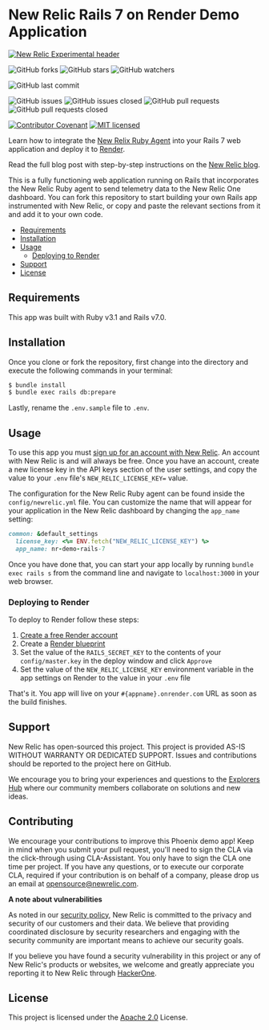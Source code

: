 # New Relic Rails 7 on Render Demo Application

[![New Relic Experimental header](https://github.com/newrelic/opensource-website/raw/master/src/images/categories/Experimental.png)](https://opensource.newrelic.com/oss-category/#new-relic-experimental)

![GitHub forks](https://img.shields.io/github/forks/newrelic-experimental/new-relic-rails-7-demo?style=social)
![GitHub stars](https://img.shields.io/github/stars/newrelic-experimental/new-relic-rails-7-demo?style=social)
![GitHub watchers](https://img.shields.io/github/watchers/newrelic-experimental/new-relic-rails-7-demo?style=social)

![GitHub last commit](https://img.shields.io/github/last-commit/newrelic-experimental/new-relic-rails-7-demo)

![GitHub issues](https://img.shields.io/github/issues/newrelic-experimental/new-relic-rails-7-demo)
![GitHub issues closed](https://img.shields.io/github/issues-closed/newrelic-experimental/new-relic-rails-7-demo)
![GitHub pull requests](https://img.shields.io/github/issues-pr/newrelic-experimental/new-relic-rails-7-demo)
![GitHub pull requests closed](https://img.shields.io/github/issues-pr-closed/newrelic-experimental/new-relic-rails-7-demo)

[![Contributor Covenant](https://img.shields.io/badge/Contributor%20Covenant-v2.0%20adopted-ff69b4.svg)](CODE_OF_CONDUCT.md)
[![MIT licensed](https://img.shields.io/badge/license-MIT-blue.svg)](./LICENSE.txt)

Learn how to integrate the [New Relix Ruby Agent](https://github.com/newrelic/newrelic-ruby-agent) into your Rails 7 web application and deploy it to [Render](https://onrender.com).

Read the full blog post with step-by-step instructions on the [New Relic blog](https://newrelic.com/blog/how-to-relic/monitoring-rails-7-applications-with-new-relic).

This is a fully functioning web application running on Rails that incorporates the New Relic Ruby agent to send telemetry data to the New Relic One dashboard. You can fork this repository to start building your own Rails app instrumented with New Relic, or copy and paste the relevant sections from it and add it to your own code.

* [Requirements](#requirements)
* [Installation](#installation)
* [Usage](#usage)
    * [Deploying to Render](#deploying-to-render)
* [Support](#support)
* [License](#license)

## Requirements

This app was built with Ruby v3.1 and Rails v7.0.

## Installation

Once you clone or fork the repository, first change into the directory and execute the following commands in your terminal:

```bash
$ bundle install
$ bundle exec rails db:prepare
```

Lastly, rename the `.env.sample` file to `.env`.

## Usage

To use this app you must [sign up for an account with New Relic](https://newrelic.com/signup?utm_source=devrel&utm_medium=organic_social&utm_campaign=github_newrelic_experimental_devrel_repo). An account with New Relic is and will always be free. Once you have an account, create a new license key in the API keys section of the user settings, and copy the value to your `.env` file's `NEW_RELIC_LICENSE_KEY=` value.

The configuration for the New Relic Ruby agent can be found inside the `config/newrelic.yml` file. You can customize the name that will appear for your application in the New Relic dashboard by changing the `app_name` setting:

```ruby
common: &default_settings
  license_key: <%= ENV.fetch("NEW_RELIC_LICENSE_KEY") %>
  app_name: nr-demo-rails-7
```

Once you have done that, you can start your app locally by running `bundle exec rails s` from the command line and
navigate to `localhost:3000` in your web browser.

### Deploying to Render

To deploy to Render follow these steps:

1. [Create a free Render account](https://dashboard.render.com/register)
2. Create a [Render blueprint](https://dashboard.render.com/blueprints)
3. Set the value of the `RAILS_SECRET_KEY` to the contents of your `config/master.key` in the deploy window and click `Approve`
4. Set the value of the `NEW_RELIC_LICENSE_KEY` environment variable in the app settings on Render to the value in your `.env` file

That's it. You app will live on your `#{appname}.onrender.com` URL as soon as the build finishes.

## Support

New Relic has open-sourced this project. This project is provided AS-IS WITHOUT WARRANTY OR DEDICATED SUPPORT. Issues and contributions should be reported to the project here on GitHub.

We encourage you to bring your experiences and questions to the [Explorers Hub](https://discuss.newrelic.com) where our community members collaborate on solutions and new ideas.

## Contributing

We encourage your contributions to improve this Phoenix demo app! Keep in mind when you submit your pull request, you'll need to sign the CLA via the click-through using CLA-Assistant. You only have to sign the CLA one time per project. If you have any questions, or to execute our corporate CLA, required if your contribution is on behalf of a company, please drop us an email at opensource@newrelic.com.

**A note about vulnerabilities**

As noted in our [security policy](../../security/policy), New Relic is committed to the privacy and security of our customers and their data. We believe that providing coordinated disclosure by security researchers and engaging with the security community are important means to achieve our security goals.

If you believe you have found a security vulnerability in this project or any of New Relic's products or websites, we welcome and greatly appreciate you reporting it to New Relic through [HackerOne](https://hackerone.com/newrelic).

## License

This project is licensed under the [Apache 2.0](http://apache.org/licenses/LICENSE-2.0.txt) License.

[license]: LICENSE.md